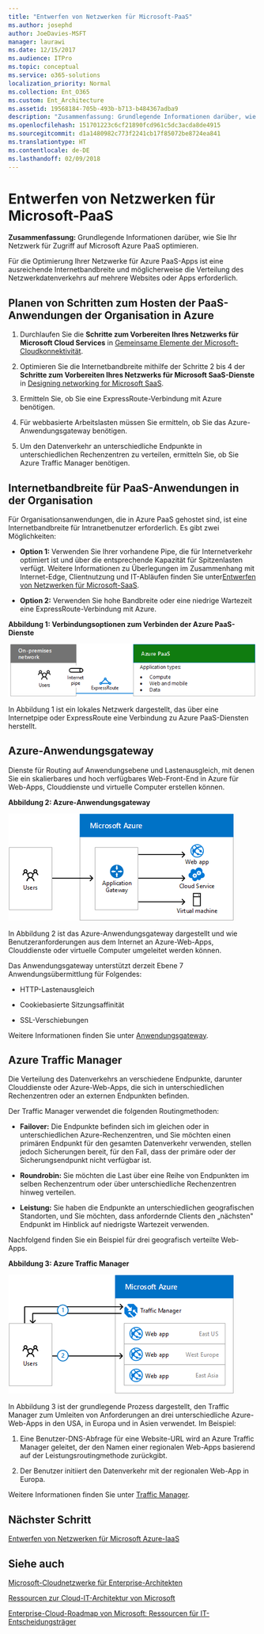 ```yaml
---
title: "Entwerfen von Netzwerken für Microsoft-PaaS"
ms.author: josephd
author: JoeDavies-MSFT
manager: laurawi
ms.date: 12/15/2017
ms.audience: ITPro
ms.topic: conceptual
ms.service: o365-solutions
localization_priority: Normal
ms.collection: Ent_O365
ms.custom: Ent_Architecture
ms.assetid: 19568184-705b-493b-b713-b484367adba9
description: "Zusammenfassung: Grundlegende Informationen darüber, wie Sie Ihr Netzwerk für Zugriff auf Microsoft Azure PaaS optimieren."
ms.openlocfilehash: 151701223c6cf21890fcd961c5dc3acda8de4915
ms.sourcegitcommit: d1a1480982c773f2241cb17f85072be8724ea841
ms.translationtype: HT
ms.contentlocale: de-DE
ms.lasthandoff: 02/09/2018
---
```

# <a name="designing-networking-for-microsoft-azure-paas"></a>Entwerfen von Netzwerken für Microsoft-PaaS

 **Zusammenfassung:** Grundlegende Informationen darüber, wie Sie Ihr Netzwerk für Zugriff auf Microsoft Azure PaaS optimieren.
  
Für die Optimierung Ihrer Netzwerke für Azure PaaS-Apps ist eine ausreichende Internetbandbreite und möglicherweise die Verteilung des Netzwerkdatenverkehrs auf mehrere Websites oder Apps erforderlich.
  
## <a name="planning-steps-for-hosting-organization-paas-applications-in-azure"></a>Planen von Schritten zum Hosten der PaaS-Anwendungen der Organisation in Azure

1. Durchlaufen Sie die **Schritte zum Vorbereiten Ihres Netzwerks für Microsoft Cloud Services** in [Gemeinsame Elemente der Microsoft-Cloudkonnektivität](common-elements-of-microsoft-cloud-connectivity.md).
    
2. Optimieren Sie die Internetbandbreite mithilfe der Schritte 2 bis 4 der **Schritte zum Vorbereiten Ihres Netzwerks für Microsoft SaaS-Dienste** in [Designing networking for Microsoft SaaS](designing-networking-for-microsoft-saas.md).
    
3. Ermitteln Sie, ob Sie eine ExpressRoute-Verbindung mit Azure benötigen.
    
4. Für webbasierte Arbeitslasten müssen Sie ermitteln, ob Sie das Azure-Anwendungsgateway benötigen.
    
5. Um den Datenverkehr an unterschiedliche Endpunkte in unterschiedlichen Rechenzentren zu verteilen, ermitteln Sie, ob Sie Azure Traffic Manager benötigen.
    
## <a name="internet-bandwidth-for-organization-paas-applications"></a>Internetbandbreite für PaaS-Anwendungen in der Organisation

Für Organisationsanwendungen, die in Azure PaaS gehostet sind, ist eine Internetbandbreite für Intranetbenutzer erforderlich. Es gibt zwei Möglichkeiten:
  
- **Option 1:** Verwenden Sie Ihrer vorhandene Pipe, die für Internetverkehr optimiert ist und über die entsprechende Kapazität für Spitzenlasten verfügt. Weitere Informationen zu Überlegungen im Zusammenhang mit Internet-Edge, Clientnutzung und IT-Abläufen finden Sie unter[Entwerfen von Netzwerken für Microsoft-SaaS](designing-networking-for-microsoft-saas.md).
    
- **Option 2:** Verwenden Sie hohe Bandbreite oder eine niedrige Wartezeit eine ExpressRoute-Verbindung mit Azure.
    
**Abbildung 1: Verbindungsoptionen zum Verbinden der Azure PaaS-Dienste**

![Abbildung 1: Verbindungsoptionen für Azure PaaS-Dienste](images/Network_Poster/PaaS1.png)
  
In Abbildung 1 ist ein lokales Netzwerk dargestellt, das über eine Internetpipe oder ExpressRoute eine Verbindung zu Azure PaaS-Diensten herstellt.
  
## <a name="azure-application-gateway"></a>Azure-Anwendungsgateway

Dienste für Routing auf Anwendungsebene und Lastenausgleich, mit denen Sie ein skalierbares und hoch verfügbares Web-Front-End in Azure für Web-Apps, Clouddienste und virtuelle Computer erstellen können. 
  
**Abbildung 2: Azure-Anwendungsgateway**

![Abbildung 2: Azure-Anwendungsgatewaydienst](images/Network_Poster/PaaS2.png)
  
In Abbildung 2 ist das Azure-Anwendungsgateway dargestellt und wie Benutzeranforderungen aus dem Internet an Azure-Web-Apps, Clouddienste oder virtuelle Computer umgeleitet werden können.
  
Das Anwendungsgateway unterstützt derzeit Ebene 7 Anwendungsübermittlung für Folgendes:
  
- HTTP-Lastenausgleich
    
- Cookiebasierte Sitzungsaffinität
    
- SSL-Verschiebungen
    
Weitere Informationen finden Sie unter [Anwendungsgateway](https://docs.microsoft.com/azure/application-gateway/application-gateway-introduction).
  
## <a name="azure-traffic-manager"></a>Azure Traffic Manager

Die Verteilung des Datenverkehrs an verschiedene Endpunkte, darunter Clouddienste oder Azure-Web-Apps, die sich in unterschiedlichen Rechenzentren oder an externen Endpunkten befinden.
  
Der Traffic Manager verwendet die folgenden Routingmethoden:
  
- **Failover:** Die Endpunkte befinden sich im gleichen oder in unterschiedlichen Azure-Rechenzentren, und Sie möchten einen primären Endpunkt für den gesamten Datenverkehr verwenden, stellen jedoch Sicherungen bereit, für den Fall, dass der primäre oder der Sicherungsendpunkt nicht verfügbar ist.
    
- **Roundrobin:** Sie möchten die Last über eine Reihe von Endpunkten im selben Rechenzentrum oder über unterschiedliche Rechenzentren hinweg verteilen.
    
- **Leistung:** Sie haben die Endpunkte an unterschiedlichen geografischen Standorten, und Sie möchten, dass anfordernde Clients den „nächsten" Endpunkt im Hinblick auf niedrigste Wartezeit verwenden.
    
Nachfolgend finden Sie ein Beispiel für drei geografisch verteilte Web-Apps.
  
**Abbildung 3: Azure Traffic Manager**

![Abbildung 3: Azure Traffic Manager](images/Network_Poster/PaaS3.png)
  
In Abbildung 3 ist der grundlegende Prozess dargestellt, den Traffic Manager zum Umleiten von Anforderungen an drei unterschiedliche Azure-Web-Apps in den USA, in Europa und in Asien verwendet. Im Beispiel:
  
1. Eine Benutzer-DNS-Abfrage für eine Website-URL wird an Azure Traffic Manager geleitet, der den Namen einer regionalen Web-Apps basierend auf der Leistungsroutingmethode zurückgibt.
    
2. Der Benutzer initiiert den Datenverkehr mit der regionalen Web-App in Europa.
    
Weitere Informationen finden Sie unter [Traffic Manager](https://docs.microsoft.com/azure/traffic-manager/traffic-manager-overview).

## <a name="next-step"></a>Nächster Schritt

[Entwerfen von Netzwerken für Microsoft Azure-IaaS](designing-networking-for-microsoft-azure-iaas.md)
 
## <a name="see-also"></a>Siehe auch

[Microsoft-Cloudnetzwerke für Enterprise-Architekten](microsoft-cloud-networking-for-enterprise-architects.md)
  
[Ressourcen zur Cloud-IT-Architektur von Microsoft](microsoft-cloud-it-architecture-resources.md)

[Enterprise-Cloud-Roadmap von Microsoft: Ressourcen für IT-Entscheidungsträger](https://sway.com/FJ2xsyWtkJc2taRD)



